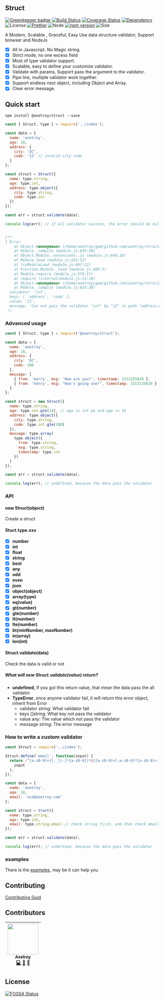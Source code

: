## Struct

[![Greenkeeper badge](https://badges.greenkeeper.io/axetroy/struct.svg)](https://greenkeeper.io/)
[![Build Status](https://travis-ci.org/axetroy/struct.svg?branch=master)](https://travis-ci.org/axetroy/struct)
[![Coverage Status](https://coveralls.io/repos/github/axetroy/struct/badge.svg?branch=master)](https://coveralls.io/github/axetroy/struct?branch=master)
[![Dependency](https://david-dm.org/axetroy/struct.svg)](https://david-dm.org/axetroy/struct)
![License](https://img.shields.io/badge/license-Apache-green.svg)
[![Prettier](https://img.shields.io/badge/Code%20Style-Prettier-green.svg)](https://github.com/prettier/prettier)
![Node](https://img.shields.io/badge/node-%3E=6.0-blue.svg?style=flat-square)
[![npm version](https://badge.fury.io/js/%40axetroy%2Fstruct.svg)](https://badge.fury.io/js/%40axetroy%2Fstruct)
![Size](https://github-size-badge.herokuapp.com/axetroy/struct.svg)

A Modern, Scalable , Graceful, Easy Use data structure validator, Support browser and NodeJs

* [x] All in Javascript. No Magic string.
* [x] Strict mode, no one excess field
* [x] Most of type validator support.
* [x] Scalable, easy to define your customize validator.
* [x] Validate with params, Support pass the argument to the validator.
* [x] Pipe line, multiple validator work together.
* [x] Support endless nest object, including Object and Array.
* [x] Clear error message.

## Quick start

```npm
npm install @axetroy/struct --save
```

```javascript
const { Struct, type } = require('../index');

const data = {
  name: 'axetroy',
  age: 18,
  address: {
    city: 'DC',
    code: '12' // invalid city code
  }
};

const struct = Struct({
  name: type.string,
  age: type.int,
  address: type.object({
    city: type.string,
    code: type.int
  })
});

const err = struct.validate(data);

console.log(err); // if all validator success, the error should be null


/**
{ Error
    at Object.<anonymous> (/home/axetroy/gpm/github.com/axetroy/struct/src/error.js:18:23)
    at Module._compile (module.js:635:30)
    at Object.Module._extensions..js (module.js:646:10)
    at Module.load (module.js:554:32)
    at tryModuleLoad (module.js:497:12)
    at Function.Module._load (module.js:489:3)
    at Module.require (module.js:579:17)
    at require (internal/module.js:11:18)
    at Object.<anonymous> (/home/axetroy/gpm/github.com/axetroy/struct/src/type.js:2:19)
    at Module._compile (module.js:635:30)
  validator: 'int',
  keys: [ 'address', 'code' ],
  value: '12',
  message: 'Can not pass the validator "int" by "12" in path "address.code"' }
 */
```

### Advanced usage

```javascript
const { Struct, type } = require('@axetroy/struct');

const data = {
  name: 'axetroy',
  age: 18,
  address: {
    city: 'DC',
    code: 100
  },
  message: [
    { from: 'marry', msg: 'How are you?', timestamp: 1513155028 },
    { from: 'henry', msg: "How's going one?", timestamp: 1513135028 }
  ]
};

const struct = new Struct({
  name: type.string,
  age: type.int.gte(18), // age is int && and age >= 18
  address: type.object({
    city: type.string,
    code: type.int.gte(100)
  }),
  message: type.array(
    type.object({
      from: type.string,
      msg: type.string,
      timestamp: type.int
    })
  )
});

const err = struct.validate(data);

console.log(err); // undefined, because the data pass the validator
```

### API

#### new Struct(object)

Create a struct

#### Stuct.type.xxx

* [x] **number**
* [x] **int**
* [x] **float**
* [x] **string**
* [x] **bool**
* [x] **any**
* [x] **odd**
* [x] **even**
* [x] **json**
* [x] **object(object)**
* [x] **array(type)**
* [x] **eq(value)**
* [x] **gt(number)**
* [x] **gte(number)**
* [x] **lt(number)**
* [x] **lte(number)**
* [x] **bt(minNumber, maxNumber)**
* [x] **in(array)**
* [x] **len(int)**

#### Struct.validate(data)

Check the data is valid or not

##### What will **new Struct.validate(value)** return?

* **undefined**, If you got this return value, that mean the data pass the all validator
* **TypeError**, once anyone validator fail, it will return this error object, inherit from Error
  * validator string: What validator fail
  * keys []string: What key not pass the validator
  * value any: The value which not pass the validator
  * message string: The error message

### How to write a custom validator

```javascript
const Struct = require('../index');

Struct.define('email', function(input) {
  return /^[a-z0-9]+([._\\-]*[a-z0-9])*@([a-z0-9]+[-a-z0-9]*[a-z0-9]+.){1,63}[a-z0-9]+$/.test(
    input
  );
});

const data = {
  name: 'axetroy',
  age: 18,
  email: 'xxx@axetroy.com'
};

const struct = truct({
  name: type.string,
  age: type.int,
  email: type.string.email // check string first, and then check email
});

const err = struct.validate(data);

console.log(err); // undefined, because the data pass the validator
```

### examples

There is the [examples](https://github.com/axetroy/struct/tree/master/examples), may be it can help you

## Contributing

[Contributing Guid](https://github.com/axetroy/struct/blob/master/CONTRIBUTING.md)

## Contributors

<!-- ALL-CONTRIBUTORS-LIST:START - Do not remove or modify this section -->

| [<img src="https://avatars1.githubusercontent.com/u/9758711?v=3" width="100px;"/><br /><sub>Axetroy</sub>](http://axetroy.github.io)<br />[💻](https://github.com/axetroy/Github/commits?author=axetroy) [🐛](https://github.com/axetroy/struct/issues?q=author%3Aaxetroy) 🎨 |
| :---------------------------------------------------------------------------------------------------------------------------------------------------------------------------------------------------------------------------------------------------------------------------: |


<!-- ALL-CONTRIBUTORS-LIST:END -->

## License

[![FOSSA Status](https://app.fossa.io/api/projects/git%2Bgithub.com%2Faxetroy%2Fstruct.svg?type=large)](https://app.fossa.io/projects/git%2Bgithub.com%2Faxetroy%2Fstruct?ref=badge_large)
